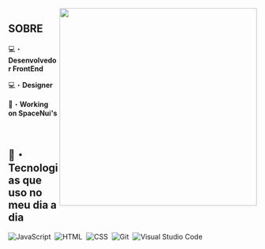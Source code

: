 <img align="right" height="400em" src="https://media.discordapp.net/attachments/1121198642196381716/1186493856921948190/1.png?ex=65937383&is=6580fe83&hm=b2f7822e8ffc26501d309070a0bf67850483fc6e50029780d33588b312f4813f&=&format=webp&quality=lossless"/>

## SOBRE

💻・**Desenvolvedor FrontEnd**

💻・**Designer**

💼・**Working on SpaceNui's**

<br>

## 📝・ Tecnologias que uso no meu dia a dia

![JavaScript](https://img.shields.io/badge/-JavaScript-05122A?style=flat&logo=javascript)&nbsp;
![HTML](https://img.shields.io/badge/-HTML-05122A?style=flat&logo=HTML5)&nbsp;
![CSS](https://img.shields.io/badge/-CSS-05122A?style=flat&logo=CSS3&logoColor=1572B6)&nbsp;
![Git](https://img.shields.io/badge/-Git-05122A?style=flat&logo=git)&nbsp;
![Visual Studio Code](https://img.shields.io/badge/-Visual%20Studio%20Code-05122A?style=flat&logo=visual-studio-code&logoColor=007ACC)&nbsp;

